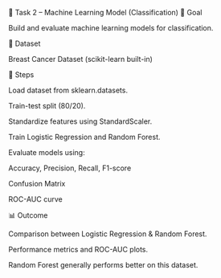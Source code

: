 📝 Task 2 – Machine Learning Model (Classification)
🎯 Goal

Build and evaluate machine learning models for classification.

📂 Dataset

Breast Cancer Dataset (scikit-learn built-in)

🔑 Steps

Load dataset from sklearn.datasets.

Train-test split (80/20).

Standardize features using StandardScaler.

Train Logistic Regression and Random Forest.

Evaluate models using:

Accuracy, Precision, Recall, F1-score

Confusion Matrix

ROC-AUC curve

📊 Outcome

Comparison between Logistic Regression & Random Forest.

Performance metrics and ROC-AUC plots.

Random Forest generally performs better on this dataset.